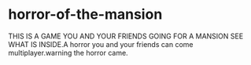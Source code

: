 # horror-of-the-mansion
THIS IS A GAME YOU AND YOUR FRIENDS GOING FOR A MANSION SEE WHAT IS INSIDE.A horror you and your friends can come multiplayer.warning the horror came.

